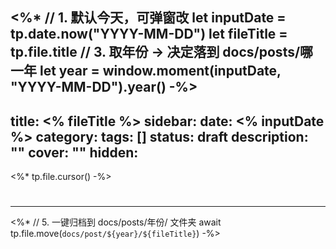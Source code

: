 <%*
// 1. 默认今天，可弹窗改
let inputDate = tp.date.now("YYYY-MM-DD")
let fileTitle = tp.file.title
// 3. 取年份 → 决定落到 docs/posts/哪一年
let year = window.moment(inputDate, "YYYY-MM-DD").year()
-%>
---
title:  <% fileTitle %>
sidebar: 
date: <% inputDate %>
category: 
tags: []
status: draft
description: ""
cover: ""
hidden: 
---
<%* tp.file.cursor() -%>
#
---
<%*
// 5. 一键归档到 docs/posts/年份/ 文件夹
await tp.file.move(`docs/post/${year}/${fileTitle}`)
-%>